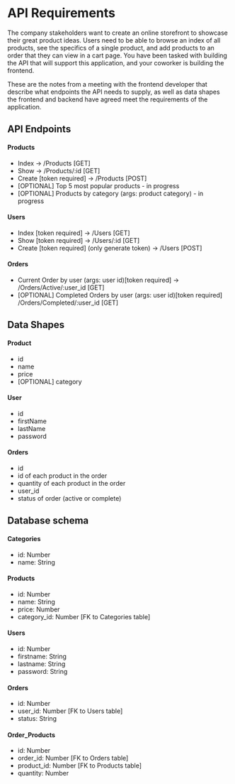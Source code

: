 # API Requirements
The company stakeholders want to create an online storefront to showcase their great product ideas. Users need to be able to browse an index of all products, see the specifics of a single product, and add products to an order that they can view in a cart page. You have been tasked with building the API that will support this application, and your coworker is building the frontend.

These are the notes from a meeting with the frontend developer that describe what endpoints the API needs to supply, as well as data shapes the frontend and backend have agreed meet the requirements of the application. 

## API Endpoints
#### Products
- Index -> /Products [GET]
- Show -> /Products/:id [GET]
- Create [token required] -> /Products [POST]
- [OPTIONAL] Top 5 most popular products - in progress
- [OPTIONAL] Products by category (args: product category) - in progress

#### Users
- Index [token required] -> /Users [GET]
- Show [token required] -> /Users/:id [GET]
- Create [token required] (only generate token) -> /Users [POST]

#### Orders
- Current Order by user (args: user id)[token required] -> /Orders/Active/:user_id [GET]
- [OPTIONAL] Completed Orders by user (args: user id)[token required] /Orders/Completed/:user_id [GET]


## Data Shapes
#### Product
- id 
- name
- price
- [OPTIONAL] category

#### User
- id
- firstName
- lastName
- password

#### Orders
- id
- id of each product in the order
- quantity of each product in the order
- user_id
- status of order (active or complete)


## Database schema
#### Categories
- id: Number
- name: String

#### Products
- id: Number
- name: String
- price: Number
- category_id: Number [FK to Categories table]

#### Users
- id: Number
- firstname: String
- lastname: String
- password: String

#### Orders
- id: Number
- user_id: Number [FK to Users table]
- status: String

#### Order_Products
- id: Number
- order_id: Number [FK to Orders table]
- product_id: Number [FK to Products table]
- quantity: Number